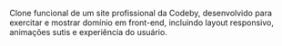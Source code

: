 Clone funcional de um site profissional da Codeby, desenvolvido para exercitar e mostrar domínio em front-end, incluindo layout responsivo, animações sutis e experiência do usuário.
